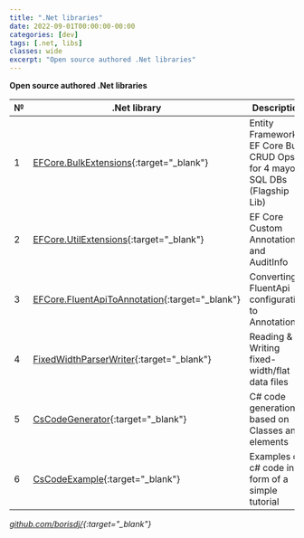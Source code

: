 ```yaml
---
title: ".Net libraries"
date: 2022-09-01T00:00:00-00:00
categories: [dev]
tags: [.net, libs]
classes: wide
excerpt: "Open source authored .Net libraries"
---
```


**Open source authored .Net libraries**<br>

| №  | .Net library             | Description                                              |
| -  | ------------------------ | -------------------------------------------------------- |
| 1  | [EFCore.BulkExtensions](https://github.com/borisdj/EFCore.BulkExtensions){:target="_blank"} | Entity Framework EF Core Bulk CRUD Ops for 4 mayor SQL DBs (Flagship Lib)|
| 2  | [EFCore.UtilExtensions](https://github.com/borisdj/EFCore.UtilExtensions){:target="_blank"} | EF Core Custom Annotations and AuditInfo |
| 3  | [EFCore.FluentApiToAnnotation](https://github.com/borisdj/EFCore.FluentApiToAnnotation){:target="_blank"} | Converting FluentApi configuration to Annotations |
| 4  | [FixedWidthParserWriter](https://github.com/borisdj/FixedWidthParserWriter){:target="_blank"} | Reading & Writing fixed-width/flat data files |
| 5  | [CsCodeGenerator](https://github.com/borisdj/CsCodeGenerator){:target="_blank"} | C# code generation based on Classes and elements |
| 6  | [CsCodeExample](https://github.com/borisdj/CsCodeExample){:target="_blank"} | Examples of c# code in form of a simple tutorial |

*[github.com/borisdj/](https://github.com/borisdj){:target="_blank"}*
